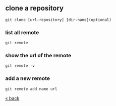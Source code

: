 
## clone a repository
	git clone [url-repository] [dir-name](optional)
	
### list all remote
	git remote
### show the url of the remote
	git remote -v
### add a new remote
    git remote add name url
  
[&laquo; back](https://github.com/MRCardoso/git-code/blob/master/topics/push.md)

